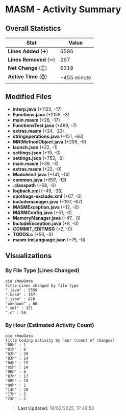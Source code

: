 # MASM - Activity Summary 

## Overall Statistics

| Stat                   | Value                                                             |
| ---------------------- | ----------------------------------------------------------------- |
| **Lines Added** (➕)   | 6586                                          |
| **Lines Removed** (➖) | 267                                        |
| **Net Change** (↕)    | 6319                |
| **Active Time** (⌚)   | -455 minute |


## Modified Files
- **interp.java** (+1122, -17)
- **Functions.java** (+2158, -3)
- **main.masm** (+28, -17)
- **FunctionsTest.java** (+489, -7)
- **extras.masm** (+24, -23)
- **stringoperations.java** (+151, -66)
- **MNIMethodObject.java** (+299, -0)
- **launch.json** (+22, -1)
- **settings.json** (+19, -0)
- **settings.json** (+753, -0)
- **main.masm** (+39, -4)
- **extras.masm** (+22, -0)
- **ModuleInit.java** (+141, -14)
- **common.java** (+697, -13)
- **.classpath** (+58, -0)
- **logback.xml** (+49, -35)
- **spotbugs-exclude.xml** (+67, -0)
- **includemanager.java** (+197, -67)
- **MASMException.java** (+12, -0)
- **MASMConfig.java** (+51, -0)
- **MemoryManager.java** (+47, -0)
- **IncludeException.java** (+8, -0)
- **COMMIT_EDITMSG** (+2, -0)
- **TODOS.c** (+56, -0)
- **masm.tmLanguage.json** (+75, -0)

## Visualizations

### By File Type (Lines Changed)

```mermaid
pie showData
title Lines changed by file type
".java" : 5559
".masm" : 157
".json" : 870
"unknown" : 60
".xml" : 151
".c" : 56
```

### By Hour (Estimated Activity Count)

```mermaid
pie showData
title Coding activity by hour (count of changes)
"00h" : 1
"01h" : 6
"02h" : 39
"03h" : 14
"04h" : 19
"05h" : 14
"06h" : 8
"07h" : 17
"08h" : 19
"09h" : 1
"14h" : 29
"17h" : 2
"23h" : 2
```


> **Last Updated:** 19/02/2025, 17:46:50